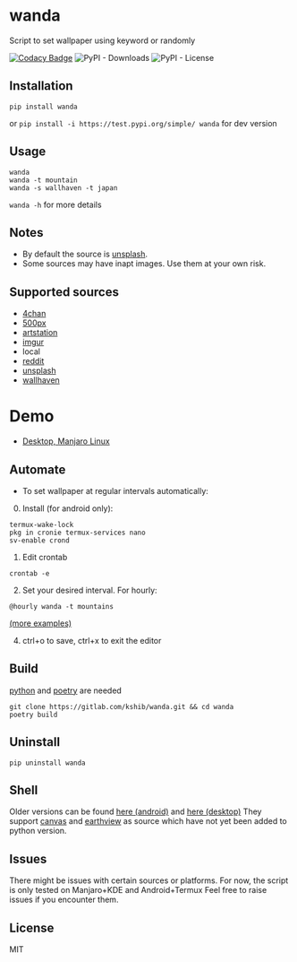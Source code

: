 # wanda
Script to set wallpaper using keyword or randomly

[![Codacy Badge](https://app.codacy.com/project/badge/Grade/e5aacd529ce04f3fb8c0f9ce6a3bdd9e)](https://www.codacy.com/gh/ksyko/wanda/dashboard?utm_source=github.com&amp;utm_medium=referral&amp;utm_content=ksyko/wanda&amp;utm_campaign=Badge_Grade)
![PyPI - Downloads](https://img.shields.io/pypi/dw/wanda)
![PyPI - License](https://img.shields.io/pypi/l/wanda)

## Installation
```
pip install wanda
```
or `pip install -i https://test.pypi.org/simple/ wanda` for dev version

## Usage
```
wanda
wanda -t mountain
wanda -s wallhaven -t japan
```
`wanda -h` for more details

## Notes
- By default the source is [unsplash](https://unsplash.com).
- Some sources may have inapt images. Use them at your own risk.

## Supported sources

- [4chan](https://boards.4chan.org)
- [500px](https://500px.com)
- [artstation](https://artstation.com)
- [imgur](https://imgur.com)
- local
- [reddit](https://reddit.com)
- [unsplash](https://unsplash.com)
- [wallhaven](https://wallhaven.cc)

# Demo
- [Desktop, Manjaro Linux](https://z.zz.fo/om26p.webm)

## Automate
* To set wallpaper at regular intervals automatically:

0. Install (for android only):
```
termux-wake-lock
pkg in cronie termux-services nano
sv-enable crond
```
1. Edit crontab
```
crontab -e
```
2. Set your desired interval. For hourly:
```
@hourly wanda -t mountains
```
[(more examples)](https://crontab.guru/examples.html)

4. ctrl+o to save, ctrl+x to exit the editor

## Build
[python](https://www.python.org/downloads/) and [poetry](https://python-poetry.org/) are needed
```
git clone https://gitlab.com/kshib/wanda.git && cd wanda
poetry build
```

## Uninstall
```
pip uninstall wanda
```

## Shell
Older versions can be found [here (android)](https://gitlab.com/kshib/wanda/-/tree/sh-android) and [here (desktop)](https://gitlab.com/kshib/wanda/-/tree/sh-desktop)
They support [canvas](https://github.com/adi1090x/canvas/blob/master/canvas) and [earthview](https://earthview.withgoogle.com/) as source which have not yet been added to python version.

## Issues
There might be issues with certain sources or platforms.
For now, the script is only tested on Manjaro+KDE and Android+Termux
Feel free to raise issues if you encounter them.

## License
MIT
